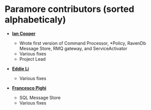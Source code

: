 Paramore contributors (sorted alphabeticaly)
============================================

* **[Ian Cooper](https://github.com/iancooper)**

  * Wrote first version of Command Processor, *Policy, RavenDb Message Store, RMQ gateway, and ServiceActivator
  * Various fixes
  * Project Lead
  
* **[Eddie Li](https://github.com/xiaodili)**

  * Various fixes  


* **[Francesco Pighi](https://github.com/fpighi)**

  * SQL Message Store
  * Various fixes

  
